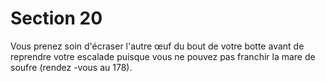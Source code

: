 # Section 20

Vous prenez soin d'écraser l'autre œuf du bout de votre botte avant
de reprendre votre escalade puisque vous ne pouvez pas franchir la
mare de soufre (rendez -vous au  178).